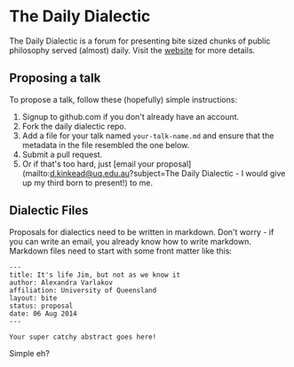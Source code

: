 # The Daily Dialectic

The Daily Dialectic is a forum for presenting bite sized chunks of public philosophy served (almost) daily.  Visit the [website](http://dave.kinkead.com.au/dailydialectic) for more details.

## Proposing a talk

To propose a talk, follow these (hopefully) simple instructions:

1. Signup to github.com if you don't already have an account.
2. Fork the daily dialectic repo.
3. Add a file for your talk named `your-talk-name.md` and ensure that the metadata in the file resembled the one below.
4. Submit a pull request.
5. Or if that's too hard, just [email your proposal](mailto:d.kinkead@uq.edu.au?subject=The Daily Dialectic - I would give up my third born to present!) to me.

## Dialectic Files

Proposals for dialectics need to be written in markdown. Don't worry - if you can write an email, you already know how to write markdown.  Markdown files need to start with some front matter like this:

    ---
    title: It's life Jim, but not as we know it
    author: Alexandra Varlakov
    affiliation: University of Queensland
    layout: bite
    status: proposal
    date: 06 Aug 2014
    ---
    
    Your super catchy abstract goes here!
    
Simple eh?